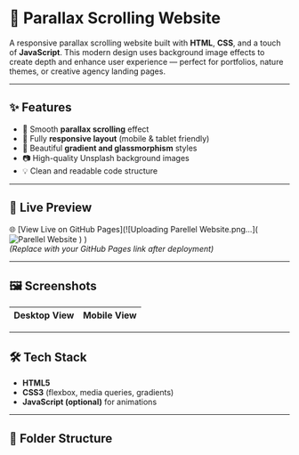 # 🌄 Parallax Scrolling Website

A responsive parallax scrolling website built with **HTML**, **CSS**, and a touch of **JavaScript**. This modern design uses background image effects to create depth and enhance user experience — perfect for portfolios, nature themes, or creative agency landing pages.

---

## ✨ Features

- 🌟 Smooth **parallax scrolling** effect
- 📱 Fully **responsive layout** (mobile & tablet friendly)
- 🎨 Beautiful **gradient and glassmorphism** styles
- 📷 High-quality Unsplash background images
- 💡 Clean and readable code structure

---

## 🚀 Live Preview

🌐 [View Live on GitHub Pages](![Uploading Parellel Website.png…](![Parellel Website](https://github.com/user-attachments/assets/67207c1b-3e39-42c0-9141-403356f13255)
)
)  
*(Replace with your GitHub Pages link after deployment)*

---

## 🖼️ Screenshots

| Desktop View | Mobile View |
|--------------|-------------|

---

## 🛠️ Tech Stack

- **HTML5**
- **CSS3** (flexbox, media queries, gradients)
- **JavaScript (optional)** for animations

---

## 📂 Folder Structure

